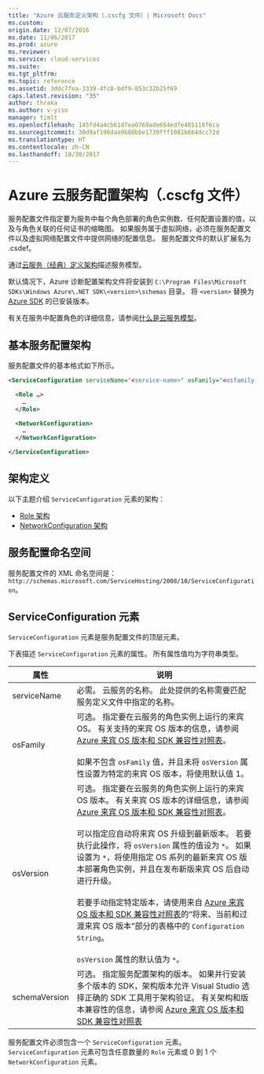 ```yaml
---
title: "Azure 云服务定义架构（.cscfg 文件）| Microsoft Docs"
ms.custom: 
origin.date: 12/07/2016
ms.date: 11/06/2017
ms.prod: azure
ms.reviewer: 
ms.service: cloud-services
ms.suite: 
ms.tgt_pltfrm: 
ms.topic: reference
ms.assetid: 3ddc7fea-3339-4fc0-bdf9-853c32b25f69
caps.latest.revision: "35"
author: thraka
ms.author: v-yiso
manager: timlt
ms.openlocfilehash: 145fd4a4cb61d7ea0769ade654edfe485118f6ca
ms.sourcegitcommit: 30d9af196daa9b80bbe1739fff1081b6b4dcc72d
ms.translationtype: HT
ms.contentlocale: zh-CN
ms.lasthandoff: 10/30/2017
---
```

# <a name="azure-cloud-services-config-schema-cscfg-file"></a>Azure 云服务配置架构（.cscfg 文件）
服务配置文件指定要为服务中每个角色部署的角色实例数、任何配置设置的值，以及与角色关联的任何证书的缩略图。 如果服务属于虚拟网络，必须在服务配置文件以及虚拟网络配置文件中提供网络的配置信息。 服务配置文件的默认扩展名为 .csdef。

通过[云服务（经典）定义架构](schema-csdef-file.md)描述服务模型。

默认情况下，Azure 诊断配置架构文件将安装到 `C:\Program Files\Microsoft SDKs\Windows Azure\.NET SDK\<version>\schemas` 目录。 将 `<version>` 替换为 [Azure SDK](https://azure.microsoft.com/downloads/) 的已安装版本。

有关在服务中配置角色的详细信息，请参阅[什么是云服务模型](cloud-services-model-and-package.md)。

## <a name="basic-service-configuration-schema"></a>基本服务配置架构
服务配置文件的基本格式如下所示。

```xml
<ServiceConfiguration serviceName="<service-name>" osFamily="<osfamily-number>" osVersion="<os-version>" schemaVersion="<schema-version>">

  <Role …>
    …
  </Role>

  <NetworkConfiguration>
    …
  </NetworkConfiguration>

</ServiceConfiguration>
```

## <a name="schema-definitions"></a>架构定义
以下主题介绍 `ServiceConfiguration` 元素的架构：

- [Role 架构](schema-cscfg-role.md)
- [NetworkConfiguration 架构](schema-cscfg-networkconfiguration.md)

## <a name="service-configuration-namespace"></a>服务配置命名空间
服务配置文件的 XML 命名空间是：`http://schemas.microsoft.com/ServiceHosting/2008/10/ServiceConfiguration`。

##  <a name="ServiceConfiguration"></a> ServiceConfiguration 元素
`ServiceConfiguration` 元素是服务配置文件的顶层元素。

下表描述 `ServiceConfiguration` 元素的属性。 所有属性值均为字符串类型。

| 属性 | 说明 |
| --------- | ----------- |
|serviceName|必需。 云服务的名称。 此处提供的名称需要匹配服务定义文件中指定的名称。|
|osFamily|可选。 指定要在云服务的角色实例上运行的来宾 OS。 有关支持的来宾 OS 版本的信息，请参阅 [Azure 来宾 OS 版本和 SDK 兼容性对照表](cloud-services-guestos-update-matrix.md)。<br /><br /> 如果不包含 `osFamily` 值，并且未将 `osVersion` 属性设置为特定的来宾 OS 版本，将使用默认值 1。|
|osVersion|可选。 指定要在云服务的角色实例上运行的来宾 OS 版本。 有关来宾 OS 版本的详细信息，请参阅 [Azure 来宾 OS 版本和 SDK 兼容性对照表](cloud-services-guestos-update-matrix.md)。<br /><br /> 可以指定应自动将来宾 OS 升级到最新版本。 若要执行此操作，将 `osVersion` 属性的值设为 `*`。 如果设置为 `*`，将使用指定 OS 系列的最新来宾 OS 版本部署角色实例，并且在发布新版来宾 OS 后自动进行升级。<br /><br /> 若要手动指定特定版本，请使用来自 [Azure 来宾 OS 版本和 SDK 兼容性对照表](cloud-services-guestos-update-matrix.md)的“将来、当前和过渡来宾 OS 版本”部分的表格中的 `Configuration String`。<br /><br /> `osVersion` 属性的默认值为 `*`。|
|schemaVersion|可选。 指定服务配置架构的版本。 如果并行安装多个版本的 SDK，架构版本允许 Visual Studio 选择正确的 SDK 工具用于架构验证。 有关架构和版本兼容性的信息，请参阅 [Azure 来宾 OS 版本和 SDK 兼容性对照表](cloud-services-guestos-update-matrix.md)|

服务配置文件必须包含一个 `ServiceConfiguration` 元素。 `ServiceConfiguration` 元素可包含任意数量的 `Role` 元素或 0 到 1 个 `NetworkConfiguration` 元素。
